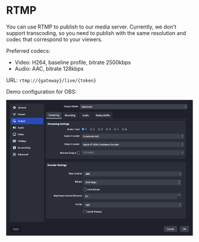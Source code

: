 # RTMP

You can use RTMP to publish to our media server. Currently, we don't support transcoding, so you need to publish with the same resolution and codec that correspond to your viewers.

Preferred codecs:

- Video: H264, baseline profile, bitrate 2500kbps
- Audio: AAC, bitrate 128kbps

URL: `rtmp://{gateway}/live/{token}`

Demo configuration for OBS:

![Config OBS](../../imgs/demo-rtmp-config.png)